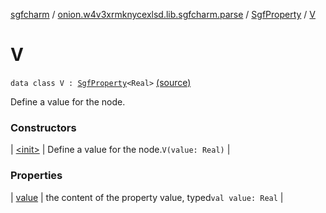 [sgfcharm](../../../index.md) / [onion.w4v3xrmknycexlsd.lib.sgfcharm.parse](../../index.md) / [SgfProperty](../index.md) / [V](./index.md)

# V

`data class V : `[`SgfProperty`](../index.md)`<Real>` [(source)](https://github.com/w4v3/sgfcharm/tree/master/sgfcharm/src/main/java/onion/w4v3xrmknycexlsd/lib/sgfcharm/parse/SgfTree.kt#L113)

Define a value for the node.

### Constructors

| [&lt;init&gt;](-init-.md) | Define a value for the node.`V(value: Real)` |

### Properties

| [value](value.md) | the content of the property value, typed`val value: Real` |


